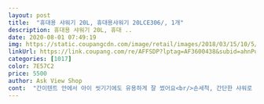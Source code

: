```yaml
---
layout: post 
title:  "휴대용 샤워기 20L, 휴대용샤워기 20LCE306/, 1개" 
description: 휴대용 샤워기 20L, 휴대 ..
date: 2020-08-01 07:49:19 
img: https://static.coupangcdn.com/image/retail/images/2018/03/15/10/5/05a0ae47-f337-4386-af5a-06b5c1a191f1.jpg 
linkUrl: https://link.coupang.com/re/AFFSDP?lptag=AF3600438&subid=ahnPublicAsk&pageKey=70423186&itemId=235417887&vendorItemId=3576928641&traceid=V0-113-2fee10320255feb6 
categories: [1017] 
color: 7E57C2 
price: 5500 
author: Ask View Shop 
cont:  "간이텐트 안에서 아이 씻기기에도 유용하게 잘 썼어요<br/>손세척, 간단한 샤워로 쓰시길 추천드립니다<br/>씻는게 불편한 해수욕장에서 애들만 간단히 헹구고싶어 고민끝에 샀어요.<br/> 평생 이런게 있는줄 모르고 살았는데 캠핑용품 오프라인장을 가보니 별별개 다  있더라구요.<br/> 그때 보고 검색해보니 쿠팡에도 있어서 사봤는데 일단 다른 후기처럼 쓰고 물을 다 뺄수가 없어 보관시가 문제가 되네요 ㅠㅠ 이거 삭빼고 말리고 싶어도 방법이 없어요;; 막상 가서 썼을때 새는곳은 없었으나 물을 조금만 받아도 너무 무거워서 1/3도 안채워 썼구요.<br/> 나무가 있지 않는이상 매달곳이 없어 한사람이 높이 들어야 물이 나와요.<br/><br/>약간의 냄새가 나니 식용수로 쓰지 마시고<br/>완존 필수 아이템<br/>이건 정말이지 센세이션!!! 가볍게 손 닦기 너무 좋고요.<br/> 세정제 옆에다 두면.<br/> 이곳이야말로 청정구역!!<br/>전 나무에 끈을 매달아서 아주 잘 썼습니다.<br/><br/>찢어진다는 평등이 있는데<br/>캠핑에서 요리하다 손씻을 용도로 샀는데<br/>호스는 물이 너무 졸졸나와 답답은하나 그만큼 물을 함부러 써지진 않네요.<br/> 나중엔 호스를 빼고 그냥 수돗가물처럼 쓸수있는지 해보려구요.<br/> 애들이 있어 어쩔수 없이 구매한건데 실용성은 글쎄요.<br/> 쓰기 나름일거 같아요.<br/> 그리고 간혹 어떤분은 이걸로 음식을 해먹다 약품냄새가 났다는데 이건 식수통이 아닌 샤워통이에요;; 음식해먹을 용도로 쓰시려면 식수통을 사셔야죠;; 용도 잘들 보시고 사시길 권장합니다 <br/>" 
---
```

